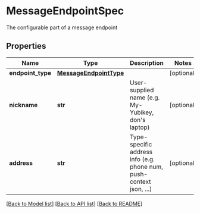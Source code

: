 # MessageEndpointSpec

The configurable part of a message endpoint
## Properties
Name | Type | Description | Notes
------------ | ------------- | ------------- | -------------
**endpoint_type** | [**MessageEndpointType**](MessageEndpointType.md) |  | [optional] 
**nickname** | **str** | User-supplied name (e.g. My-Yubikey, don&#39;s laptop) | [optional] 
**address** | **str** | Type-specific address info (e.g. phone num, push-context json, ...) | [optional] 

[[Back to Model list]](../README.md#documentation-for-models) [[Back to API list]](../README.md#documentation-for-api-endpoints) [[Back to README]](../README.md)


